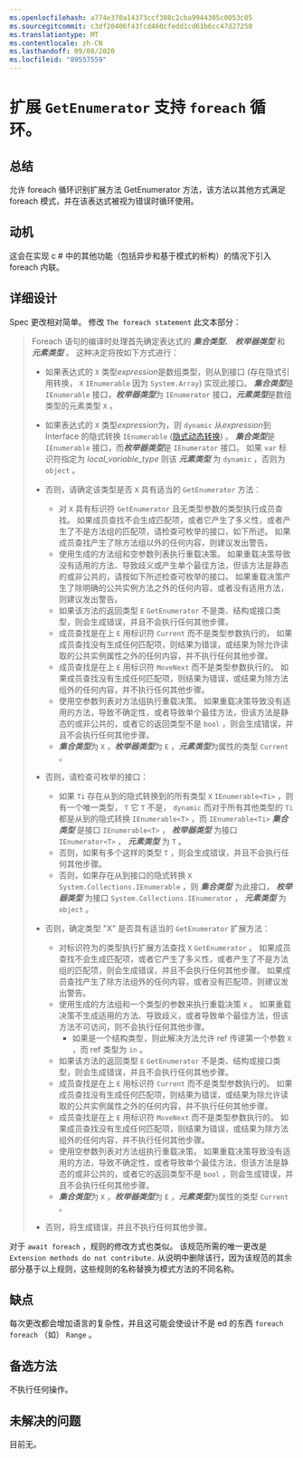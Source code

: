 ```yaml
---
ms.openlocfilehash: a774e370a14373ccf308c2cba9944305c0053c05
ms.sourcegitcommit: c3df20406f43fcd460cfedd1cd61b6cc47d27250
ms.translationtype: MT
ms.contentlocale: zh-CN
ms.lasthandoff: 09/08/2020
ms.locfileid: "89557559"
---
```

# <a name="extension-getenumerator-support-for-foreach-loops"></a>扩展 `GetEnumerator` 支持 `foreach` 循环。

## <a name="summary"></a>总结
[summary]: #summary

允许 foreach 循环识别扩展方法 GetEnumerator 方法，该方法以其他方式满足 foreach 模式，并在该表达式被视为错误时循环使用。

## <a name="motivation"></a>动机
[motivation]: #motivation

这会在实现 c # 中的其他功能（包括异步和基于模式的析构）的情况下引入 foreach 内联。

## <a name="detailed-design"></a>详细设计
[design]: #detailed-design

Spec 更改相对简单。 修改 `The foreach statement` 此文本部分：

>Foreach 语句的编译时处理首先确定表达式的 ***集合类型***、 ***枚举器类型*** 和 ***元素类型*** 。 这种决定将按如下方式进行：
>
>*  如果表达式的 `X` 类型*expression*是数组类型，则从到接口 (存在隐式引用转换， `X` `IEnumerable` 因为 `System.Array`) 实现此接口。 ***集合类型***是 `IEnumerable` 接口，***枚举器类型***为 `IEnumerator` 接口，***元素类型***是数组类型的元素类型 `X` 。
>*  如果表达式的 `X` 类型*expression*为，则 `dynamic` 从*expression*到 Interface 的隐式转换 `IEnumerable` ([隐式动态转换](conversions.md#implicit-dynamic-conversions)) 。 ***集合类型***是 `IEnumerable` 接口，而***枚举器类型***是 `IEnumerator` 接口。 如果 `var` 标识符指定为 *local_variable_type* 则该 ***元素类型*** 为 `dynamic` ，否则为 `object` 。
>*  否则，请确定该类型是否 `X` 具有适当的 `GetEnumerator` 方法：
>    * 对 `X` 具有标识符 `GetEnumerator` 且无类型参数的类型执行成员查找。 如果成员查找不会生成匹配项，或者它产生了多义性，或者产生了不是方法组的匹配项，请检查可枚举的接口，如下所述。 如果成员查找产生了除方法组以外的任何内容，则建议发出警告。
>    * 使用生成的方法组和空参数列表执行重载决策。 如果重载决策导致没有适用的方法、导致歧义或产生单个最佳方法，但该方法是静态的或非公共的，请按如下所述检查可枚举的接口。 如果重载决策产生了除明确的公共实例方法之外的任何内容，或者没有适用方法，则建议发出警告。
>    * 如果该方法的返回类型 `E` `GetEnumerator` 不是类、结构或接口类型，则会生成错误，并且不会执行任何其他步骤。
>    * 成员查找是在上 `E` 用标识符 `Current` 而不是类型参数执行的。 如果成员查找没有生成任何匹配项，则结果为错误，或结果为除允许读取的公共实例属性之外的任何内容，并不执行任何其他步骤。
>    * 成员查找是在上 `E` 用标识符 `MoveNext` 而不是类型参数执行的。 如果成员查找没有生成任何匹配项，则结果为错误，或结果为除方法组外的任何内容，并不执行任何其他步骤。
>    * 使用空参数列表对方法组执行重载决策。 如果重载决策导致没有适用的方法，导致不确定性，或者导致单个最佳方法，但该方法是静态的或非公共的，或者它的返回类型不是 `bool` ，则会生成错误，并且不会执行任何其他步骤。
>    * ***集合类型***为 `X` ，***枚举器类型***为 `E` ，***元素类型***为属性的类型 `Current` 。
>
>*  否则，请检查可枚举的接口：
>    * 如果 `Ti` 存在从到的隐式转换到的所有类型 `X` `IEnumerable<Ti>` ，则有一个唯一类型， `T` 它 `T` 不是， `dynamic` 而对于所有其他类型的 `Ti` 都是从到的隐式转换 `IEnumerable<T>` ，而 `IEnumerable<Ti>` ***集合类型*** 是接口 `IEnumerable<T>` ， ***枚举器类型*** 为接口 `IEnumerator<T>` ， ***元素类型*** 为 `T` 。
>    * 否则，如果有多个这样的类型 `T` ，则会生成错误，并且不会执行任何其他步骤。
>    * 否则，如果存在从到接口的隐式转换 `X` `System.Collections.IEnumerable` ，则 ***集合类型*** 为此接口， ***枚举器类型*** 为接口 `System.Collections.IEnumerator` ， ***元素类型*** 为 `object` 。
>*  否则，确定类型 "X" 是否具有适当的 `GetEnumerator` 扩展方法：
>    * 对标识符为的类型执行扩展方法查找 `X` `GetEnumerator` 。 如果成员查找不会生成匹配项，或者它产生了多义性，或者产生了不是方法组的匹配项，则会生成错误，并且不会执行任何其他步骤。 如果成员查找产生了除方法组外的任何内容，或者没有匹配项，则建议发出警告。
>    * 使用生成的方法组和一个类型的参数来执行重载决策 `X` 。 如果重载决策不生成适用的方法、导致歧义，或者导致单个最佳方法，但该方法不可访问，则不会执行任何其他步骤。
>        * 如果是一个结构类型，则此解决方法允许 ref 传递第一个参数 `X` ，而 ref 类型为 `in` 。
>    * 如果该方法的返回类型 `E` `GetEnumerator` 不是类、结构或接口类型，则会生成错误，并且不会执行任何其他步骤。
>    * 成员查找是在上 `E` 用标识符 `Current` 而不是类型参数执行的。 如果成员查找没有生成任何匹配项，则结果为错误，或结果为除允许读取的公共实例属性之外的任何内容，并不执行任何其他步骤。
>    * 成员查找是在上 `E` 用标识符 `MoveNext` 而不是类型参数执行的。 如果成员查找没有生成任何匹配项，则结果为错误，或结果为除方法组外的任何内容，并不执行任何其他步骤。
>    * 使用空参数列表对方法组执行重载决策。 如果重载决策导致没有适用的方法，导致不确定性，或者导致单个最佳方法，但该方法是静态的或非公共的，或者它的返回类型不是 `bool` ，则会生成错误，并且不会执行任何其他步骤。
>    * ***集合类型***为 `X` ，***枚举器类型***为 `E` ，***元素类型***为属性的类型 `Current` 。
>*  否则，将生成错误，并且不执行任何其他步骤。

对于 `await foreach` ，规则的修改方式也类似。 该规范所需的唯一更改是 `Extension methods do not contribute.` 从说明中删除该行，因为该规范的其余部分基于以上规则，这些规则的名称替换为模式方法的不同名称。

## <a name="drawbacks"></a>缺点
[drawbacks]: #drawbacks

每次更改都会增加语言的复杂性，并且这可能会使设计不是 ed 的东西 `foreach` `foreach` （如） `Range` 。

## <a name="alternatives"></a>备选方法
[alternatives]: #alternatives

不执行任何操作。

## <a name="unresolved-questions"></a>未解决的问题
[unresolved]: #unresolved-questions

目前无。
